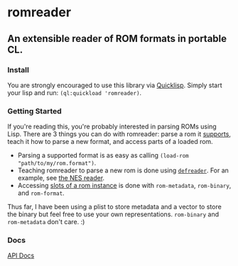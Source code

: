 # romreader
## An extensible reader of ROM formats in portable CL.

### Install
You are strongly encouraged to use this library via [Quicklisp](http://quicklisp.org/). Simply start your lisp and run: ```(ql:quickload 'romreader)```.

### Getting Started
If you're reading this, you're probably interested in parsing ROMs using Lisp. There are 3 things you can do with romreader: parse a rom it [supports](http://redlinernotes.com/docs/romreader.html#*valid-formats*_vars), teach it how to parse a new format, and access parts of a loaded rom.

* Parsing a supported format is as easy as calling ```(load-rom "path/to/my/rom.format")```.
* Teaching romreader to parse a new rom is done using [```defreader```](http://redlinernotes.com/docs/romreader.html#defreader_func). For an example, see [the NES reader](https://github.com/redline6561/romreader/blob/master/src/nes.lisp#L94).
* Accessing [slots of a rom instance](http://redlinernotes.com/docs/romreader.html#rom_class) is done with ```rom-metadata```, ```rom-binary```, and ```rom-format```.

Thus far, I have been using a plist to store metadata and a vector to store the binary but feel free to use your own representations. ```rom-binary``` and ```rom-metadata``` don't care. :)

### Docs
[API Docs](http://redlinernotes.com/docs/romreader.html)
